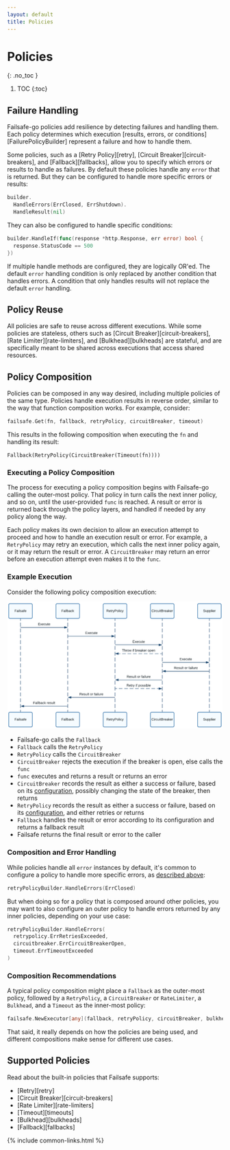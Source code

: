 ```yaml
---
layout: default
title: Policies
---
```


# Policies
{: .no_toc }

1. TOC
{:toc}

## Failure Handling

Failsafe-go policies add resilience by detecting failures and handling them. Each policy determines which execution [results, errors, or conditions][FailurePolicyBuilder] represent a failure and how to handle them. 

Some policies, such as a [Retry Policy][retry], [Circuit Breaker][circuit-breakers], and [Fallback][fallbacks], allow you to specify which errors or results to handle as failures. By default these policies handle any `error` that is returned. But they can be configured to handle more specific errors or results:

```go
builder.
  HandleErrors(ErrClosed, ErrShutdown).
  HandleResult(nil)
```

They can also be configured to handle specific conditions:

```go
builder.HandleIf(func(response *http.Response, err error) bool {
  response.StatusCode == 500
})
```

If multiple handle methods are configured, they are logically OR'ed. The default `error` handling condition is only replaced by another condition that handles errors. A condition that only handles results will not replace the default `error` handling.

## Policy Reuse

All policies are safe to reuse across different executions. While some policies are stateless, others such as [Circuit Breaker][circuit-breakers], [Rate Limiter][rate-limiters], and [Bulkhead][bulkheads] are stateful, and are specifically meant to be shared across executions that access shared resources.

## Policy Composition

Policies can be composed in any way desired, including multiple policies of the same type. Policies handle execution results in reverse order, similar to the way that function composition works. For example, consider:

```go
failsafe.Get(fn, fallback, retryPolicy, circuitBreaker, timeout)
```

This results in the following composition when executing the `fn` and handling its result:

```
Fallback(RetryPolicy(CircuitBreaker(Timeout(fn))))
```

### Executing a Policy Composition

The process for executing a policy composition begins with Failsafe-go calling the outer-most policy. That policy in turn calls the next inner policy, and so on, until the user-provided `func` is reached. A result or error is returned back through the policy layers, and handled if needed by any policy along the way.

Each policy makes its own decision to allow an execution attempt to proceed and how to handle an execution result or error. For example, a `RetryPolicy` may retry an execution, which calls the next inner policy again, or it may return the result or error. A `CircuitBreaker` may return an error before an execution attempt even makes it to the `func`.

### Example Execution

Consider the following policy composition execution:

<img src="/assets/images/composition.png">

- Failsafe-go calls the `Fallback`
- `Fallback` calls the `RetryPolicy`
- `RetryPolicy` calls the `CircuitBreaker`
- `CircuitBreaker` rejects the execution if the breaker is open, else calls the `func`
- `func` executes and returns a result or returns an error
- `CircuitBreaker` records the result as either a success or failure, based on its [configuration](#failure-handling), possibly changing the state of the breaker, then returns
- `RetryPolicy` records the result as either a success or failure, based on its [configuration](#failure-handling), and either retries or returns
- `Fallback` handles the result or error according to its configuration and returns a fallback result
- Failsafe returns the final result or error to the caller

### Composition and Error Handling

While policies handle all `error` instances by default, it's common to configure a policy to handle more specific errors, as [described above](#failure-handling):

```go
retryPolicyBuilder.HandleErrors(ErrClosed)
```

But when doing so for a policy that is composed around other policies, you may want to also configure an outer policy to handle errors returned by any inner policies, depending on your use case:

```go
retryPolicyBuilder.HandleErrors(
  retrypolicy.ErrRetriesExceeded, 
  circuitbreaker.ErrCircuitBreakerOpen, 
  timeout.ErrTimeoutExceeded
)
```

### Composition Recommendations

A typical policy composition might place a `Fallback` as the outer-most policy, followed by a `RetryPolicy`, a `CircuitBreaker` or `RateLimiter`, a `Bulkhead`, and a `Timeout` as the inner-most policy:

```go
failsafe.NewExecutor[any](fallback, retryPolicy, circuitBreaker, bulkhead, timeout)
```

That said, it really depends on how the policies are being used, and different compositions make sense for different use cases.

## Supported Policies

Read about the built-in policies that Failsafe supports:

- [Retry][retry]
- [Circuit Breaker][circuit-breakers]
- [Rate Limiter][rate-limiters]
- [Timeout][timeouts]
- [Bulkhead][bulkheads]
- [Fallback][fallbacks]

{% include common-links.html %}